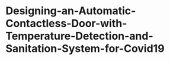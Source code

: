 # Designing-an-Automatic-Contactless-Door-with-Temperature-Detection-and-Sanitation-System-for-Covid19

